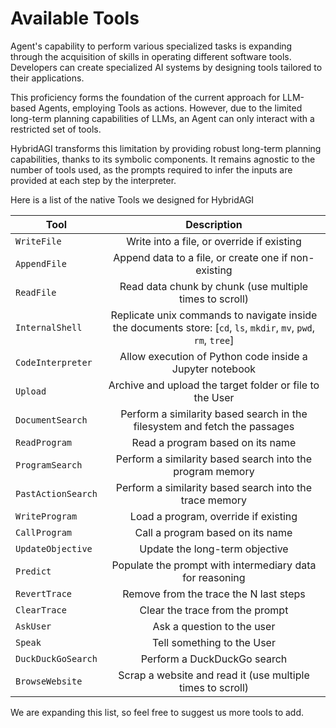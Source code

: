 # Available Tools

Agent's capability to perform various specialized tasks is expanding through the acquisition of skills in operating different software tools. Developers can create specialized AI systems by designing tools tailored to their applications.

This proficiency forms the foundation of the current approach for LLM-based Agents, employing Tools as actions. However, due to the limited long-term planning capabilities of LLMs, an Agent can only interact with a restricted set of tools.

HybridAGI transforms this limitation by providing robust long-term planning capabilities, thanks to its symbolic components. It remains agnostic to the number of tools used, as the prompts required to infer the inputs are provided at each step by the interpreter.

Here is a list of the native Tools we designed for HybridAGI
<div align="center">

| Tool         | Description                               |
|--------------|:------------------------------------------:|
| `WriteFile` | Write into a file, or override if existing |
| `AppendFile`|  Append data to a file, or create one if non-existing |
| `ReadFile` | Read data chunk by chunk (use multiple times to scroll) |
| `InternalShell` | Replicate unix commands to navigate inside the documents store: [`cd`, `ls`, `mkdir`, `mv`, `pwd`, `rm`, `tree`] |
| `CodeInterpreter` | Allow execution of Python code inside a Jupyter notebook |
| `Upload` | Archive and upload the target folder or file to the User |
| `DocumentSearch` | Perform a similarity based search in the filesystem and fetch the passages |
| `ReadProgram` | Read a program based on its name |
| `ProgramSearch` | Perform a similarity based search into the program memory |
| `PastActionSearch` | Perform a similarity based search into the trace memory |
| `WriteProgram` | Load a program, override if existing |
| `CallProgram` | Call a program based on its name |
| `UpdateObjective` | Update the long-term objective |
| `Predict` | Populate the prompt with intermediary data for reasoning |
| `RevertTrace` | Remove from the trace the N last steps |
| `ClearTrace` | Clear the trace from the prompt |
| `AskUser` | Ask a question to the user |
| `Speak` | Tell something to the User |
| `DuckDuckGoSearch` | Perform a DuckDuckGo search |
| `BrowseWebsite` | Scrap a website and read it (use multiple times to scroll) |

</div>

We are expanding this list, so feel free to suggest us more tools to add.
